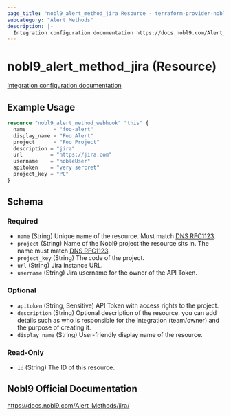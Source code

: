 ```yaml
---
page_title: "nobl9_alert_method_jira Resource - terraform-provider-nobl9"
subcategory: "Alert Methods"
description: |-
  Integration configuration documentation https://docs.nobl9.com/Alert_Methods/jira
---
```


# nobl9_alert_method_jira (Resource)

[Integration configuration documentation](https://docs.nobl9.com/Alert_Methods/jira)

## Example Usage

```terraform
resource "nobl9_alert_method_webhook" "this" {
  name         = "foo-alert"
  display_name = "Foo Alert"
  project      = "Foo Project"
  description = "jira"
  url		  = "https://jira.com"
  username    = "nobleUser"
  apitoken    = "very sercret"
  project_key = "PC"
}
```

<!-- schema generated by tfplugindocs -->
## Schema

### Required

- `name` (String) Unique name of the resource. Must match [DNS RFC1123](https://kubernetes.io/docs/concepts/overview/working-with-objects/names/#names).
- `project` (String) Name of the Nobl9 project the resource sits in. The name must match [DNS RFC1123](https://kubernetes.io/docs/concepts/overview/working-with-objects/names/#names).
- `project_key` (String) The code of the project.
- `url` (String) Jira instance URL.
- `username` (String) Jira username for the owner of the API Token.

### Optional

- `apitoken` (String, Sensitive) API Token with access rights to the project.
- `description` (String) Optional description of the resource. you can add details such as who is responsible for the integration (team/owner) and the purpose of creating it.
- `display_name` (String) User-friendly display name of the resource.

### Read-Only

- `id` (String) The ID of this resource.

## Nobl9 Official Documentation

https://docs.nobl9.com/Alert_Methods/jira/